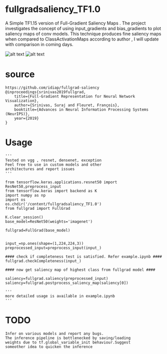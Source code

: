 # fullgradsaliency_TF1.0
A Simple TF1.15 version of Full-Gradient Saliency Maps . The project investigates the concept 
of using input_gradients and bias_gradients to plot saliency maps of conv models.
This technique produces fine saliency maps when compared to ClassActivationMaps according 
to author , I will update with comparison in coming days.

![alt text](https://github.com/vk1996/fullgradsaliency_TF1.0/blob/master/pngs/download.png)
![alt text](https://github.com/vk1996/fullgradsaliency_TF1.0/blob/master/pngs/download%20(2).png)


# source 
```
https://github.com/idiap/fullgrad-saliency
@inproceedings{srinivas2019fullgrad,
    title={Full-Gradient Representation for Neural Network Visualization},
    author={Srinivas, Suraj and Fleuret, François},
    booktitle={Advances in Neural Information Processing Systems (NeurIPS)},
    year={2019}
}

````
# Usage

```
'''
Tested on vgg , resnet, densenet, exception
Feel free to use in custom models and other 
architectures and report issues
'''

from tensorflow.keras.applications.resnet50 import ResNet50,preprocess_input
from tensorflow.keras import backend as K
import numpy as np
import os
os.chdir('/content/fullgradsaliency_TF1.0')
from fullgrad import FullGrad

K.clear_session()
base_model=ResNet50(weights='imagenet')

fullgrad=FullGrad(base_model)


input_=np.ones(shape=(1,224,224,3))
preprocessed_input=preprocess_input(input_)

#### check if completeness test is satisfied. Refer example.ipynb ####
fullgrad.checkCompleteness(input_)

#### now get saliency map of highest class from fullgrad model ####

saliency=fullgrad.saliency(preprocessed_input)
saliency=fullgrad.postprocess_saliency_map(saliency[0])

'''
more detailed usage is available in example.ipynb
'''

```
# TODO
```
Infer on various models and report any bugs.
The inference pipeline is bottlenecked by saving/loading 
weights due to tf.global_variable_init behaviour.Suggest 
someother idea to quicken the inference
```
